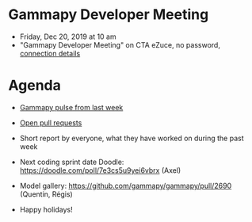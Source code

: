 # Gammapy Developer Meeting

* Friday, Dec 20, 2019 at 10 am
* "Gammapy Developer Meeting" on CTA eZuce, no password, [connection details](../ezuce.txt)

# Agenda

* [Gammapy pulse from last week](https://github.com/gammapy/gammapy/pulse)
* [Open pull requests](https://github.com/gammapy/gammapy/pulls)
* Short report by everyone, what they have worked on during the past week 


* Next coding sprint date Doodle: https://doodle.com/poll/7e3cs5u9yei6vbrx (Axel)
* Model gallery: https://github.com/gammapy/gammapy/pull/2690 (Quentin, Régis)
* Happy holidays!
